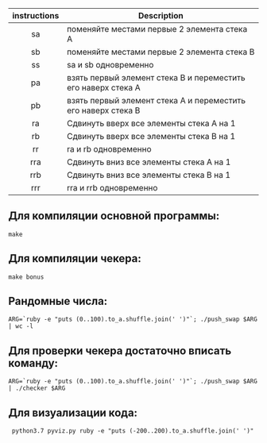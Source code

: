 | instructions  | Description   |
|:-------------:|---------------|
| sa            | поменяйте местами первые 2 элемента стека A |
| sb            | поменяйте местами первые 2 элемента стека B |
| ss            | sa и sb одновременно |
| pa            | взять первый элемент стека В и переместить его наверх стека A |
| pb            | взять первый элемент стека A и переместить его наверх стека B |
| ra            | Сдвинуть вверх все элементы стека А на 1 |
| rb            | Сдвинуть вверх все элементы стека В на 1 |
| rr            | ra и rb одновременно |
| rra           | Сдвинуть вниз все элементы стека А на 1 |
| rrb           | Сдвинуть вниз все элементы стека В на 1 |
| rrr           | rra и rrb одновременно |

## Для компиляции основной программы:
	make

## Для компиляции чекера:
	make bonus

## Рандомные числа:

```
ARG=`ruby -e "puts (0..100).to_a.shuffle.join(' ')"`; ./push_swap $ARG | wc -l
```

## Для проверки чекера достаточно вписать команду:

```
ARG=`ruby -e "puts (0..100).to_a.shuffle.join(' ')"`; ./push_swap $ARG | ./checker $ARG
```

## Для визуализации кода:

```
 python3.7 pyviz.py ruby -e "puts (-200..200).to_a.shuffle.join(' ')"
```